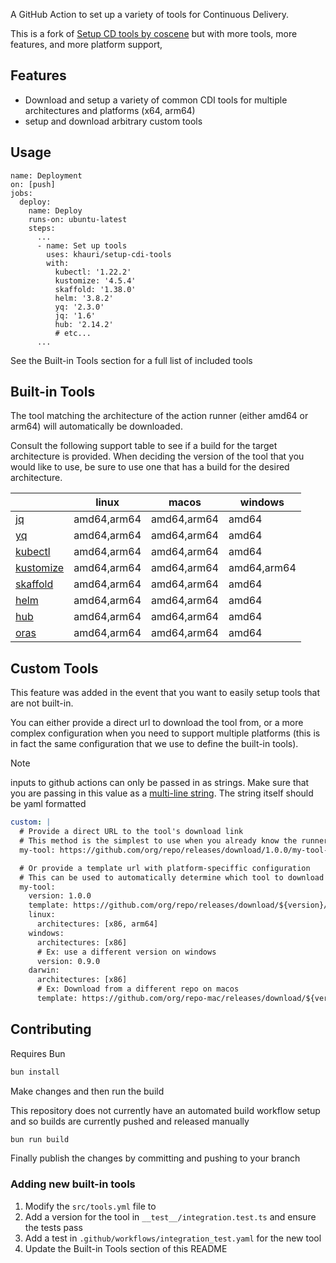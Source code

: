 A GitHub Action to set up a variety of tools for Continuous Delivery.

This is a fork of [Setup CD tools by coscene](https://github.com/marketplace/actions/setup-cd-tools-by-coscene) but with more tools, more features, and more platform support,

## Features

- Download and setup a variety of common CDI tools for multiple architectures and platforms (x64, arm64)
- setup and download arbitrary custom tools

## Usage

```
name: Deployment
on: [push]
jobs:
  deploy:
    name: Deploy
    runs-on: ubuntu-latest
    steps:
      ...
      - name: Set up tools
        uses: khauri/setup-cdi-tools
        with:
          kubectl: '1.22.2'
          kustomize: '4.5.4'
          skaffold: '1.38.0'
          helm: '3.8.2'
          yq: '2.3.0'
          jq: '1.6'
          hub: '2.14.2'
          # etc...
      ...
```

See the Built-in Tools section for a full list of included tools

## Built-in Tools

The tool matching the architecture of the action runner (either amd64 or arm64) will automatically be downloaded.

Consult the following support table to see if a build for the target architecture is provided. 
When deciding the version of the tool that you would like to use, be sure to use one that has a build for the desired architecture.

|  | linux | macos | windows |
|---|:---:|---|---|
| [jq](https://stedolan.github.io/jq/) | amd64,arm64 | amd64,arm64 | amd64 |
| [yq](https://github.com/mikefarah/yq) | amd64,arm64 | amd64,arm64 | amd64 |
| [kubectl](https://github.com/kubernetes/kubectl) | amd64,arm64 | amd64,arm64 | amd64 |
| [kustomize](https://github.com/kubernetes-sigs/kustomize) | amd64,arm64 | amd64,arm64 | amd64,arm64 |
| [skaffold](https://github.com/GoogleContainerTools/skaffold) | amd64,arm64 | amd64,arm64 | amd64 |
| [helm](https://github.com/helm/helm) | amd64,arm64 | amd64,arm64 | amd64 |
| [hub](https://github.com/github/hub) | amd64,arm64 | amd64,arm64 | amd64 |
| [oras](https://github.com/oras-project/oras) | amd64,arm64 | amd64,arm64 | amd64 |

## Custom Tools

This feature was added in the event that you want to easily setup tools that are not built-in.

You can either provide a direct url to download the tool from, or a more complex configuration when you need to support multiple platforms (this is in fact the same configuration that we use to define the built-in tools).

> [!NOTE]
> inputs to github actions can only be passed in as strings. Make sure that you are passing in this value as a 
> [multi-line string](https://yaml-multiline.info/). The string itself should be yaml formatted

```yaml
custom: |
  # Provide a direct URL to the tool's download link
  # This method is the simplest to use when you already know the runner's platform and architecture  
  my-tool: https://github.com/org/repo/releases/download/1.0.0/my-tool-linux-x64.tar.gz

  # Or provide a template url with platform-speciffic configuration
  # This can be used to automatically determine which tool to download based on the type of runner
  my-tool:
    version: 1.0.0
    template: https://github.com/org/repo/releases/download/${version}/my-tool-${platform}-${arch}.tar.gz
    linux:
      architectures: [x86, arm64]
    windows:
      architectures: [x86]
      # Ex: use a different version on windows
      version: 0.9.0
    darwin:
      architectures: [x86]
      # Ex: Download from a different repo on macos
      template: https://github.com/org/repo-mac/releases/download/${version}/my-tool 
```

## Contributing

Requires Bun

```sh
bun install
```

Make changes and then run the build

This repository does not currently have an automated build workflow setup and so builds are currently pushed and released manually

```sh
bun run build
```

Finally publish the changes by committing and pushing to your branch

### Adding new built-in tools

1. Modify the `src/tools.yml` file to 
2. Add a version for the tool in `__test__/integration.test.ts` and ensure the tests pass
3. Add a test in `.github/workflows/integration_test.yaml` for the new tool
4. Update the Built-in Tools section of this README
